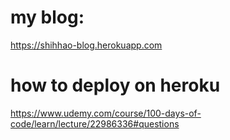 # my blog: 
https://shihhao-blog.herokuapp.com
# how to deploy on heroku
https://www.udemy.com/course/100-days-of-code/learn/lecture/22986336#questions
